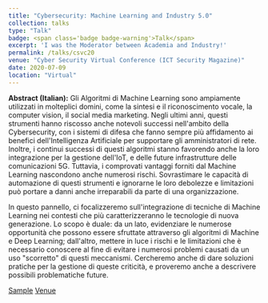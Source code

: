 ```yaml
---
title: "Cybersecurity: Machine Learning and Industry 5.0"
collection: talks
type: "Talk"
badge: <span class='badge badge-warning'>Talk</span>
excerpt: 'I was the Moderator between Academia and Industry!'
permalink: /talks/csvc20
venue: "Cyber Security Virtual Conference (ICT Security Magazine)"
date: 2020-07-09
location: "Virtual"
---
```


<b>Abstract (Italian):</b> Gli Algoritmi di Machine Learning sono ampiamente utilizzati in molteplici domini, come la sintesi e il riconoscimento vocale, la computer vision, il social media marketing. Negli ultimi anni, questi strumenti hanno riscosso anche notevoli successi nell'ambito della Cybersecurity, con i sistemi di difesa che fanno sempre più affidamento ai benefici dell'Intelligenza Artificiale per supportare gli amministratori di rete. Inoltre, i continui successi di questi algoritmi stanno favorendo anche la loro integrazione per la gestione dell'IoT, e delle future infrastrutture delle comunicazioni 5G. 
Tuttavia, i comprovati vantaggi forniti dal Machine Learning nascondono anche numerosi rischi. Sovrastimare le capacità di automazione di questi strumenti e ignorarne le loro debolezze e limitazioni può portare a danni anche irreparabili da parte di una organizzazione.

In questo pannello, ci focalizzeremo sull'integrazione di tecniche di Machine Learning nei contesti che più caratterizzeranno le tecnologie di nuova generazione. Lo scopo è duale: da un lato, evidenziare le numerose opportunità che possono essere sfruttate attraverso gli algoritmi di Machine e Deep Learning; dall'altro, mettere in luce i rischi e le limitazioni che è necessario conoscere al fine di evitare i numerosi problemi causati da un uso "scorretto" di questi meccanismi. Cercheremo anche di dare soluzioni pratiche per la gestione di queste criticità, e proveremo anche a descrivere possibili problematiche future.

<a class="btn btn-outline-primary my-1 mr-1 btn-sm" href="https://scontent-zrh1-1.xx.fbcdn.net/v/t1.6435-9/106897183_1185111318498307_7697231819468786963_n.jpg?_nc_cat=100&ccb=1-7&_nc_sid=730e14&_nc_ohc=A4f4Vf_TT6YAX9MQ7bQ&_nc_ht=scontent-zrh1-1.xx&oh=00_AT_e8aKl533fmZkNtkaV2KQY6WLLISQISqZuKMD7TgBjpw&oe=6307C575" target="_blank" rel="noopener">Sample</a> 
<a class="btn btn-outline-primary my-1 mr-1 btn-sm" href="https://www.ictsecuritymagazine.com/notizie/si-e-conclusa-la-cyber-security-virtual-conference-2020/" target="_blank" rel="noopener">Venue</a> 


